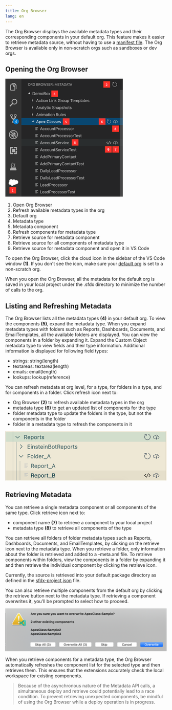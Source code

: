 ```yaml
---
title: Org Browser
lang: en
---
```


The Org Browser displays the available metadata types and their corresponding components in your default org. This feature makes it easier to retrieve metadata source, without having to use a [manifest file](./en/user-guide/development-models/#create-project-with-manifest). The Org Browser is available only in non-scratch orgs such as sandboxes or dev orgs.

## Opening the Org Browser

![Org Browser Overview](../../../images/org_browser_overview.png)

1. Open Org Browser
2. Refresh available metadata types in the org
3. Default org
4. Metadata type
5. Metadata component
6. Refresh components for metadata type
7. Retrieve source for metadata component
8. Retrieve source for all components of metadata type
9. Retrieve source for metadata component and open it in VS Code

To open the Org Browser, click the cloud icon in the sidebar of the VS Code window **(1)**. If you don't see the icon, make sure your [default org](./en/user-guide/default-org/) is set to a non-scratch org.

When you open the Org Browser, all the metadata for the default org is saved in your local project under the .sfdx directory to minimize the number of calls to the org.

## Listing and Refreshing Metadata

The Org Browser lists all the metadata types **(4)** in your default org. To view the components **(5)**, expand the metadata type. When you expand metadata types with folders such as Reports, Dashboards, Documents, and EmailTemplates, all the available folders are displayed. You can view the components in a folder by expanding it. Expand the Custom Object metadata type to view fields and their type information. Additional information is displayed for following field types:
-  strings: string(length)
-  textareas: textarea(length)
-  emails: email(length)
-  lookups: lookup(reference)

You can refresh metadata at org level, for a type, for folders in a type, and for components in a folder. Click refresh icon next to:

- Org Browser **(2)** to refresh available metadata types in the org
- metadata type **(6)** to get an updated list of components for the type
- folder metadata type to update the folders in the type, but not the components in the folder
- folder in a metadata type to refresh the components in it

![Metadata type with folders](../../../images/org_browser_folder_ret.png)

## Retrieving Metadata

You can retrieve a single metadata component or all components of the same type. Click retrieve icon next to:

- component name **(7)** to retrieve a component to your local project
- metadata type **(8)** to retrieve all components of the type

You can retrieve all folders of folder metadata types such as Reports, Dashboards, Documents, and EmailTemplates, by clicking on the retrieve icon next to the metadata type. When you retrieve a folder, only information about the folder is retrieved  and added to a <folder>-meta.xml file. To retrieve components within folders, view the components in a folder by expanding it and then retrieve the individual component by clicking the retrieve icon. 

Currently, the source is retrieved into your default package directory as defined in the [sfdx-project.json](./en/getting-started/first-project#the-sfdx-projectjson-file) file.

You can also retrieve multiple components from the default org by clicking the retrieve button next to the metadata type. If retrieving a component overwrites it, you'll be prompted to select how to proceed.

![Overwrite components](../../../images/overwrite-prompt.png)

When you retrieve components for a metadata type, the Org Browser automatically refreshes the component list for the selected type and then retrieves them. This ensures that the extensions accurately check the local workspace for existing components.

> Because of the asynchronous nature of the Metadata API calls, a simultaneous deploy and retrieve could potentially lead to a race condition. To prevent retrieving unexpected components, be mindful of using the Org Browser while a deploy operation is in progress.
